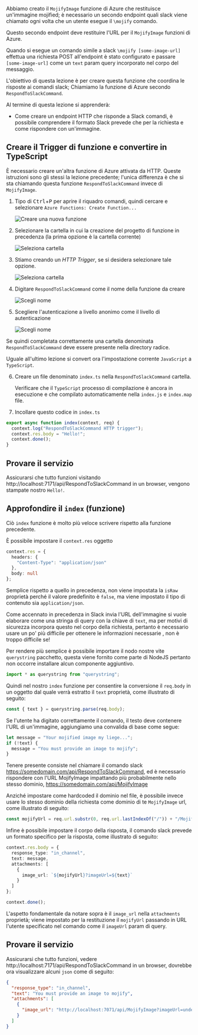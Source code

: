 Abbiamo creato il `MojifyImage` funzione di Azure che restituisce un'immagine mojified; è necessario un secondo endpoint quali slack viene chiamato ogni volta che un utente esegue il `\mojify` comando.

Questo secondo endpoint deve restituire l'URL per il `MojifyImage` funzioni di Azure.

Quando si esegue un comando simile a slack `\mojify [some-image-url]` effettua una richiesta POST all'endpoint è stato configurato e passare `[some-image-url]` come un `text` param query incorporato nel corpo del messaggio.

L'obiettivo di questa lezione è per creare questa funzione che coordina le risposte ai comandi slack; Chiamiamo la funzione di Azure secondo `RespondToSlackCommand`.

Al termine di questa lezione si apprenderà:

- Come creare un endpoint HTTP che risponde a Slack comandi, è possibile comprendere il formato Slack prevede che per la richiesta e come rispondere con un'immagine.

## <a name="create-the-function-trigger-and-convert-to-typescript"></a>Creare il Trigger di funzione e convertire in TypeScript

È necessario creare un'altra funzione di Azure attivata da HTTP. Queste istruzioni sono gli stessi la lezione precedente; l'unica differenza è che si sta chiamando questa funzione `RespondToSlackCommand` invece di `MojifyImage`.

1. Tipo di <kbd>Ctrl</kbd>+<kbd>P</kbd> per aprire il riquadro comandi, quindi cercare e selezionare `Azure Functions: Create Function...`

   ![Creare una nuova funzione](/media-drafts/7.create-function.png)

2. Selezionare la cartella in cui la creazione del progetto di funzione in precedenza (la prima opzione è la cartella corrente)

   ![Seleziona cartella](/media-drafts/7.select-current-project.png)

3. Stiamo creando un _HTTP Trigger_, se si desidera selezionare tale opzione.

   ![Seleziona cartella](/media-drafts/7.select-trigger.png)

4. Digitare `RespondToSlackCommand` come il nome della funzione da creare

   ![Scegli nome](/media-drafts/7.choose-function-name.png)

5. Scegliere l'autenticazione a livello anonimo come il livello di autenticazione

   ![Scegli nome](/media-drafts/7.choose-auth-level.png)

Se quindi completata correttamente una cartella denominata `RespondToSlackCommand` deve essere presente nella directory radice.

Uguale all'ultimo lezione si convert ora l'impostazione corrente `JavaScript` a `TypeScript`.

6. Creare un file denominato `index.ts` nella `RespondToSlackCommand` cartella.

   Verificare che il `TypeScript` processo di compilazione è ancora in esecuzione e che compilato automaticamente nella `index.js` e `index.map` file.

7. Incollare questo codice in `index.ts`

```typescript
export async function index(context, req) {
  context.log("RespondToSlackCommand HTTP trigger");
  context.res.body = "Hello!";
  context.done();
}
```

## <a name="try-it-out"></a>Provare il servizio

Assicurarsi che tutto funzioni visitando http://localhost:7171/api/RespondToSlackCommand in un browser, vengono stampate nostro `Hello!`.

## <a name="flesh-out-the-index-function"></a>Approfondire il `index` (funzione)

Ciò `index` funzione è molto più veloce scrivere rispetto alla funzione precedente.

È possibile impostare il `context.res` oggetto

```typescript
context.res = {
  headers: {
    "Content-Type": "application/json"
  },
  body: null
};
```

Semplice rispetto a quello in precedenza, non viene impostata la `isRaw` proprietà perché il valore predefinito è `false`, ma viene impostato il tipo di contenuto sia `application/json`.

Come accennato in precedenza in Slack invia l'URL dell'immagine si vuole elaborare come una stringa di query con la chiave di `text`, ma per motivi di sicurezza incorpora questo nel corpo della richiesta, pertanto è necessario usare un po' più difficile per ottenere le informazioni necessarie , non è troppo difficile se!

Per rendere più semplice è possibile importare il nodo nostre vite `querystring` pacchetto, questa viene fornito come parte di NodeJS pertanto non occorre installare alcun componente aggiuntivo.

```typescript
import * as querystring from "querystring";
```

Quindi nel nostro `index` funzione per consentire la conversione il `req.body` in un oggetto dal quale verrà estratto il `text` proprietà, come illustrato di seguito:

```typescript
const { text } = querystring.parse(req.body);
```

Se l'utente ha digitato correttamente il comando, il testo deve contenere l'URL di un'immagine, aggiungiamo una convalida di base come segue:

```typescript
let message = "Your mojified image my liege...";
if (!text) {
  message = "You must provide an image to mojify";
}
```

Tenere presente consiste nel chiamare il comando slack https://somedomain.com/api/RespondToSlackCommand, ed è necessario rispondere con l'URL MojifyImage impattando più probabilmente nello stesso dominio, https://somedomain.com/api/MojifyImage

Anziché impostare come hardcoded il dominio nel file, è possibile invece usare lo stesso dominio della richiesta come dominio di te `MojifyImage` url, come illustrato di seguito:

```typescript
const mojifyUrl = req.url.substr(0, req.url.lastIndexOf("/")) + "/MojifyImage";
```

Infine è possibile impostare il corpo della risposta, il comando slack prevede un formato specifico per la risposta, come illustrato di seguito:

```typescript
context.res.body = {
  response_type: "in_channel",
  text: message,
  attachments: [
    {
      image_url: `${mojifyUrl}?imageUrl=${text}`
    }
  ]
};

context.done();
```

L'aspetto fondamentale da notare sopra è il `image_url` nella `attachments` proprietà; viene impostato per la restituzione il `mojifyUrl` passando in URL l'utente specificato nel comando come il `imageUrl` param di query.

## <a name="try-it-out"></a>Provare il servizio

Assicurarsi che tutto funzioni, vedere http://localhost:7171/api/RespondToSlackCommand in un browser, dovrebbe ora visualizzare alcuni `json` come di seguito:

```json
{
  "response_type": "in_channel",
  "text": "You must provide an image to mojify",
  "attachments": [
    {
      "image_url": "http://localhost:7071/api/MojifyImage?imageUrl=undefined"
    }
  ]
}
```
